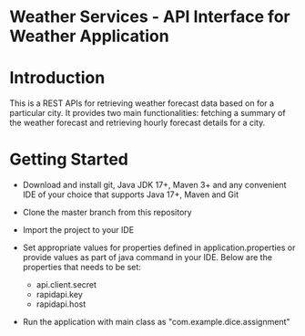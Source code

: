 <h1>Weather Services - API Interface for Weather Application</h1>

# Introduction
This is a REST APIs for retrieving weather forecast data based on for a particular city. It provides two main functionalities: fetching a summary of the weather forecast and retrieving hourly forecast details for a city.

# Getting Started
* Download and install git, Java JDK 17+, Maven 3+ and any convenient IDE of your choice that supports Java 17+, Maven and Git
* Clone the master branch from this repository
* Import the project to your IDE
* Set appropriate values for properties defined in application.properties or provide values as part of java command in your IDE. Below are the properties that needs to be set:
    * api.client.secret
    * rapidapi.key
    * rapidapi.host

* Run the application with main class as "com.example.dice.assignment"
